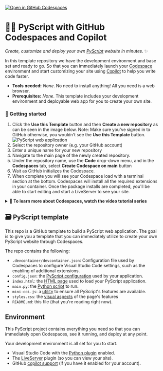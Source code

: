 [![Open in GitHub Codespaces](https://github.com/codespaces/badge.svg)](https://github.com/codespaces/new?hide_repo_select=true&ref=main&repo=816765904)

# 🐍📜 PyScript with GitHub Codespaces and Copilot

_Create, customize and deploy your own [PyScript](https://pyscript.net)
website in minutes._ ✨

In this template repository we have the development environment and base set
and ready to go. So that you can immediately launch your
[Codespace](https://github.com/features/codespaces/) environment and start
customizing your site using [Copilot](https://copilot.github.com) to help you
write code faster.

* **Tools needed:** _None_. No need to install anything! All you need is a web
  browser.
* **Prerequisites:** _None_. This template includes your development
  environment and deployable web app for you to create your own site.

### 🚀 Getting started

1. Click the **Use this Template** button and then **Create a new repository** as can be seen in the image below.
   Note: Make sure you've signed in to GitHub otherwise, you wouldn't see the **Use this Template** button.
![PyScript web application](https://raw.githubusercontent.com/education/codespaces-project-template-js/main/__images__/use-this-template.png "Use this Template Image Guide")
1. Select the repository owner (e.g. your GitHub account)
2. Enter a unique name for your new repository
3. Navigate to the main page of the newly created repository.
4. Under the repository name, use the **Code** drop-down menu, and in the **Codespaces** tab, select **Create Codespace on main** button
5. Wait as GitHub initializes the Codespace.
6. When complete you will see your Codespace load with a terminal section at
   the bottom. Codespaces will install all the required extensions in your
   container. Once the package installs are completed, you'll be able to start
   editing and start a LiveServer to see your site.

<details>
   <summary><b>🎥 To learn more about Codespaces, watch the video tutorial series</b></summary>

   [![Codespaces Tutorial](https://img.youtube.com/vi/ozuDPmcC1io/0.jpg)](https://aka.ms/CodespacesVideoTutorial "Codespaces Tutorial")
</details>

## 🗃️ PyScript template

This repo is a GitHub template to build a PyScript web application. The goal is
to give you a template that you can immediately utilize to create your own
PyScript website through Codespaces.

The repo contains the following:

* `.devcontainer/devcontainer.json`: Configuration file used by Codespaces to
  configure Visual Studio Code settings, such as the enabling of additional
  extensions.
* `config.json`: the
  [PyScript configuration](https://docs.pyscript.net/2024.6.1/user-guide/configuration/)
  used by your application.
* `index.html`: the
  [HTML page](https://docs.pyscript.net/2024.6.1/user-guide/first-steps/)
  used to load your PyScript application.
* `main.py`: the [Python script](https://pyscript.net/) to run.
* `mini-coi.js`: a
  [utility](https://docs.pyscript.net/2024.6.1/user-guide/workers/#http-headers)
  to ensure all PyScript's features are available.
* `styles.css`: the [visual aspects](https://www.w3schools.com/w3css/defaulT.asp) of the page's features
* `README.md`: this file (that you're reading right now).

## Environment

This PyScript project contains everything you need so that you can immediately
open Codespaces, see it running, and deploy at any point.

Your development environment is all set for you to start.

* Visual Studio Code with the [Python plugin](https://code.visualstudio.com/docs/languages/python) enabled.
* The [LiveServer](https://marketplace.visualstudio.com/items?itemName=ritwickdey.LiveServer) plugin (so you can view your site).
* GitHub [copilot support](https://github.com/features/copilot) (if you have it enabled for your account).

